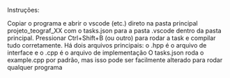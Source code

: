 Instruções:

Copiar o programa e abrir o vscode (etc.) direto na pasta principal projeto_teograf_XX com o tasks.json para a pasta .vscode dentro da pasta principal.
Pressionar Ctrl+Shift+B (ou outro) para rodar a task e compilar tudo corretamente.
Há dois arquivos principais: o .hpp é o arquivo de interface e o .cpp é o arquivo de implementação
O tasks.json roda o example.cpp por padrão, mas isso pode ser facilmente alterado para rodar qualquer programa
